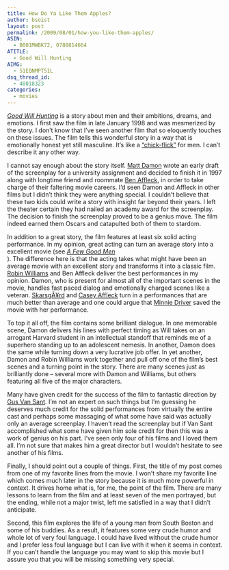 ```yaml
---
title: How Do Ya Like Them Apples?
author: bsoist
layout: post
permalink: /2009/08/01/how-you-like-them-apples/
ASIN:
  - B001MWBK72, 0788814664
ATITLE:
  - Good Will Hunting
AIMG:
  - 51EQNMPT51L
dsq_thread_id:
  - 48018323
categories:
  - movies
---
```

<a href="http://www.imdb.com/title/tt0119217/" rel="nofollow"><em>Good Will Hunting</em></a> is a story about men and their ambitions, dreams, and emotions. I first saw the film in late January 1998 and was mesmerized by the story. I don&#8217;t know that I&#8217;ve seen another film that so eloquently touches on these issues. The film tells this wonderful story in a way that is emotionally honest yet still masculine. It&#8217;s like a <a href="http://en.wikipedia.org/wiki/Chick_flick" rel="nofollow">&#8220;chick-flick&#8221;</a> for men. I can&#8217;t describe it any other way. 

I cannot say enough about the story itself. <a href="http://www.imdb.com/name/nm0000354/" rel="nofollow">Matt Damon</a> wrote an early draft of the screenplay for a university assignment and decided to finish it in 1997 along with longtime friend and roommate <a href="http://www.imdb.com/name/nm0000255/" rel="nofollow">Ben Affleck</a>, in order to take charge of their faltering movie careers. I&#8217;d seen Damon and Affleck in other films but I didn&#8217;t think they were anything special. I couldn&#8217;t believe that these two kids could write a story with insight far beyond their years. I left the theater certain they had nailed an academy award for the screenplay. The decision to finish the screenplay proved to be a genius move. The film indeed earned them Oscars and catapulted both of them to stardom.

In addition to a great story, the film features at least six solid acting performance. In my opinion, great acting can turn an average story into a excellent movie (see <a href="http://www.imdb.com/title/tt0104257/" rel="nofollow"><em>A Few Good Men</em><br /> </a>). The difference here is that the acting takes what might have been an average movie with an excellent story and transforms it into a classic film. <a href="http://www.imdb.com/name/nm0000245/" rel="nofollow">Robin Williams</a> and Ben Affleck deliver the best performances in my opinion. Damon, who is present for almost all of the important scenes in the movie, handles fast paced dialog and emotionally charged scenes like a veteran. <a href="http://www.imdb.com/name/nm0001745/" rel="nofollow">SkarsgÃ¥rd</a> and <a href="http://www.imdb.com/name/nm0000729/" rel="nofollow">Casey Affleck</a> turn in a performances that are much better than average and one could argue that <a href="http://www.imdb.com/name/nm0000378/" rel="nofollow">Minnie Driver</a> saved the movie with her performance.

To top it all off, the film contains some brilliant dialogue. In one memorable scene, Damon delivers his lines with perfect timing as Will takes on an arrogant Harvard student in an intellectual standoff that reminds me of a superhero standing up to an adolescent nemesis. In another, Damon does the same while turning down a very lucrative job offer. In yet another, Damon and Robin Williams work together and pull off one of the film&#8217;s best scenes and a turning point in the story. There are many scenes just as brilliantly done &#8211; several more with Damon and Williams, but others featuring all five of the major characters.

Many have given credit for the success of the film to fantastic direction by <a href="http://www.imdb.com/name/nm0001814/bio" rel="nofollow">Gus Van Sant</a>. I&#8217;m not an expert on such things but I&#8217;m guessing he deserves much credit for the solid performances from virtually the entire cast and perhaps some massaging of what some have said was actually only an average screenplay. I haven&#8217;t read the screenplay but if Van Sant accomplished what some have given him sole credit for then this was a work of genius on his part. I&#8217;ve seen only four of his films and I loved them all. I&#8217;m not sure that makes him a great director but I wouldn&#8217;t hesitate to see another of his films.

Finally, I should point out a couple of things. First, the title of my post comes from one of my favorite lines from the movie. I won&#8217;t share my favorite line which comes much later in the story because it is much more powerful in context. It drives home what is, for me, the point of the film. There are many lessons to learn from the film and at least seven of the men portrayed, but the ending, while not a major twist, left me satisfied in a way that I didn&#8217;t anticipate. 

Second, this film explores the life of a young man from South Boston and some of his buddies. As a result, it features some very crude humor and whole lot of very foul language. I could have lived without the crude humor and I prefer less foul language but I can live with it when it seems in context. If you can&#8217;t handle the language you may want to skip this movie but I assure you that you will be missing something very special.
